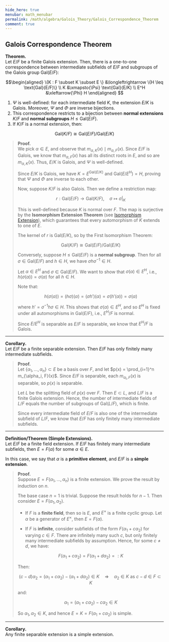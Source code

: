 ```yaml
---
hide_hero: true
menubar: math_menubar
permalink: /math/algebra/Galois_Theory/Galois_Correspondence_Theorem
comment: true
---
```

## Galois Correspondence Theorem

**Theorem.**  
Let $E/F$ be a finite Galois extension. Then, there is a one-to-one correspondence between intermediate subfields of $E/F$ and subgroups of the Galois group $\text{Gal}(E/F)$:

$$\begin{aligned}
\{K : F \subset K \subset E \} 
&\longleftrightarrow 
\{H \leq \text{Gal}(E/F)\} \\
K &\xmapsto{\Psi} \text{Gal}(E/K) \\
E^H &\xleftarrow{\Phi} H
\end{aligned} $$

1. $\Psi$ is well-defined: for each intermediate field $K$, the extension $E/K$ is Galois. Moreover, $\Psi$ and $\Phi$ are inverse bijections.
2. This correspondence restricts to a bijection between **normal extensions** $K/F$ and **normal subgroups** $H \leq \text{Gal}(E/F)$.
3. If $K/F$ is a normal extension, then:

$$ \text{Gal}(K/F) \cong \text{Gal}(E/F) / \text{Gal}(E/K) $$

> **Proof.**  
> We pick $\alpha\in E$, and observe that $m_{\alpha, K}(x) \mid m_{\alpha, F}(x)$. Since $E/F$ is Galois, we know that $m_{\alpha, F}(x)$ has all its distinct roots in $E$, and so are $m_{\alpha, K}(x)$. Thus, $E/K$ is Galois, and $\Psi$ is well-defined. 
> 
> Since $E/K$ is Galois, we have $K = E^{\text{Gal}(E/K)}$ and $\text{Gal}(E/E^H) = H$, proving that $\Psi$ and $\Phi$ are inverse to each other.
> 
> Now, suppose $K/F$ is also Galois. Then we define a restriction map:
> 
> $$ r: \text{Gal}(E/F) \to \text{Gal}(K/F), \quad \sigma \mapsto \sigma|_K $$
> 
> This is well-defined because $K$ is normal over $F$. The map is surjective by the **Isomorphism Extension Theorem** (see [Isomorphism Extension](70_Isomorphism_Extension_Theorem.md)), which guarantees that every automorphism of $K$ extends to one of $E$.  
> 
> The kernel of $r$ is $\text{Gal}(E/K)$, so by the First Isomorphism Theorem:
> 
> $$ \text{Gal}(K/F) \cong \text{Gal}(E/F) / \text{Gal}(E/K) $$
> 
> Conversely, suppose $H \leq \text{Gal}(E/F)$ is a **normal subgroup**. Then for all $\sigma \in \text{Gal}(E/F)$ and $h \in H$, we have $\sigma h \sigma^{-1} \in H$.  
> 
> Let $\alpha \in E^H$ and $\sigma \in \text{Gal}(E/F)$. We want to show that $\sigma(\alpha) \in E^H$, i.e., $h(\sigma(\alpha)) = \sigma(\alpha)$ for all $h \in H$.  
> 
> Note that:
> 
> $$ h(\sigma(\alpha)) = (h\sigma)(\alpha) = (\sigma h')(\alpha) = \sigma(h'(\alpha)) = \sigma(\alpha) $$
> 
> where $h' = \sigma^{-1} h \sigma \in H$. This shows that $\sigma(\alpha) \in E^H$, and so $E^H$ is fixed under all automorphisms in $\text{Gal}(E/F)$, i.e., $E^H/F$ is normal.  
> 
> Since $E/E^H$ is separable as $E/F$ is separable, we know that $E^H/F$ is Galois.

---

**Corollary.**  
Let $E/F$ be a finite separable extension. Then $E/F$ has only finitely many intermediate subfields.

> **Proof.**  
> Let $\{\alpha_1, \ldots, \alpha_n\} \subset E$ be a basis over $F$, and let $p(x) = \prod_{i=1}^n m_{\alpha_i, F}(x)$. Since $E/F$ is separable, each $m_{\alpha_i, F}(x)$ is separable, so $p(x)$ is separable.
> 
> Let $L$ be the splitting field of $p(x)$ over $F$. Then $E \subset L$, and $L/F$ is a finite Galois extension. Hence, the number of intermediate fields of $L/F$ equals the number of subgroups of $\text{Gal}(L/F)$, which is finite.  
> 
> Since every intermediate field of $E/F$ is also one of the intermediate subfield of $L/F$, we know that $E/F$ has only finitely many intermediate subfields.

---

**Definition/Theorem (Simple Extensions).**  
Let $E/F$ be a finite field extension. If $E/F$ has finitely many intermediate subfields, then 
$E = F(\alpha)$ for some $\alpha \in E$.

In this case, we say that $\alpha$ is a **primitive element**, and $E/F$ is a **simple extension**.

> **Proof.**  
> Suppose $E = F(\alpha_1, \ldots, \alpha_n)$ is a finite extension. We prove the result by induction on $n$.  
> 
> The base case $n = 1$ is trivial. Suppose the result holds for $n-1$. Then consider $E = F(\alpha_1, \alpha_2)$.  
> 
> - If $F$ is a **finite field**, then so is $E$, and $E^\times$ is a finite cyclic group. Let $\alpha$ be a generator of $E^\times$, then $E = F(\alpha)$.
> 
> - If $F$ is **infinite**, consider subfields of the form $F(\alpha_1 + c\alpha_2)$ for varying $c \in F$. There are infinitely many such $c$, but only finitely many intermediate subfields by assumption. Hence, for some $c \neq d$, we have:
> 
> $$ F(\alpha_1 + c\alpha_2) = F(\alpha_1 + d\alpha_2) =: K $$
> 
> Then:
> 
> $$ (c - d)\alpha_2 = (\alpha_1 + c\alpha_2) - (\alpha_1 + d\alpha_2) \in K  \quad \Rightarrow \quad \alpha_2 \in K \text{ as } c-d\in F\subset K$$
> 
> and:
> 
> $$ \alpha_1 = (\alpha_1 + c\alpha_2) - c\alpha_2 \in K $$
> 
> So $\alpha_1, \alpha_2 \in K$, and hence $E = K = F(\alpha_1 + c\alpha_2)$ is simple.

---

**Corollary.**  
Any finite separable extension is a simple extension.

